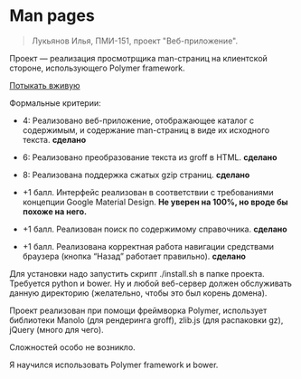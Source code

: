 # Man pages

> Лукьянов Илья, ПМИ-151, проект "Веб-приложение".

Проект — реализация просмотрщика man-страниц на клиентской стороне, использующего Polymer framework.

[Потыкать вживую](https://man.ilyaluk.ru/)

Формальные критерии: 

* 4: Реализовано веб-приложение, отображающее каталог с содержимым, и содержание man-страниц в виде их исходного текста. **сделано**

* 6: Реализовано преобразование текста из groff в HTML. **сделано**

* 8: Реализована поддержка сжатых gzip страниц. **сделано**

* +1 балл. Интерфейс реализован в соответствии с требованиями концепции Google Material Design. **Не уверен на 100%, но вроде бы похоже на него.**

* +1 балл. Реализован поиск по содержимому справочника. **сделано**

* +1 балл. Реализована корректная работа навигации средствами браузера (кнопка “Назад” работает правильно). **сделано**

Для установки надо запустить скрипт ./install.sh в папке проекта. Требуется python и bower. Ну и любой веб-сервер должен обслуживать данную директорию (желательно, чтобы это был корень домена).

Проект реализован при помощи фреймворка Polymer, использует библиотеки Manolo (для рендеринга groff), zlib.js (для распаковки gz), jQuery (много для чего).

Сложностей особо не возникло.

Я научился использовать Polymer framework и bower.
